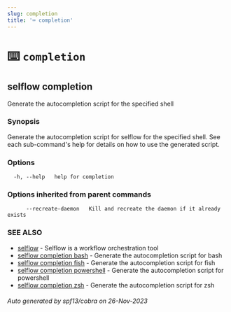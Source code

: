 ```yaml
---
slug: completion
title: '⌨ completion'
---
```


# ⌨️ `completion`

## selflow completion

Generate the autocompletion script for the specified shell

### Synopsis

Generate the autocompletion script for selflow for the specified shell.
See each sub-command's help for details on how to use the generated script.

### Options

```
  -h, --help   help for completion
```

### Options inherited from parent commands

```
      --recreate-daemon   Kill and recreate the daemon if it already exists
```

### SEE ALSO

- [selflow](selflow.md) - Selflow is a workflow orchestration tool
- [selflow completion bash](selflow_completion_bash.md) - Generate the autocompletion script for bash
- [selflow completion fish](selflow_completion_fish.md) - Generate the autocompletion script for fish
- [selflow completion powershell](selflow_completion_powershell.md) - Generate the autocompletion script for powershell
- [selflow completion zsh](selflow_completion_zsh.md) - Generate the autocompletion script for zsh

###### Auto generated by spf13/cobra on 26-Nov-2023
